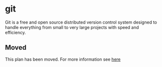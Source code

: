 # git

Git is a free and open source distributed version control system designed to handle everything from small to very large projects with speed and efficiency.

## Moved

This plan has been moved. For more information see [here](https://github.com/habitat-sh/core-plans#additional-plans)
